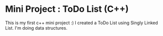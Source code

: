# Mini Project : ToDo List (C++)
This is my first c++ mini project :) I created a ToDo List using Singly Linked List. I'm doing data structures. 
